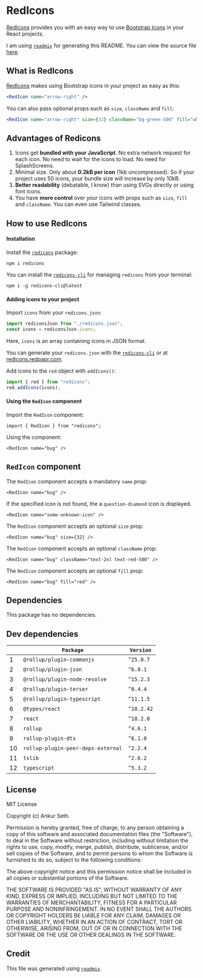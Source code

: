 
# RedIcons
[RedIcons](https://redicons.redpapr.com/) provides you with an easy way to use
[Bootstrap Icons](https://icons.getbootstrap.com/) in your React projects.

I am using [`readmix`](https://github.com/iaseth/readmix) for generating this README.
You can view the source file [here](https://github.com/iaseth/redicons/blob/master/README.md.rx).



## What is RedIcons
[RedIcons](https://github.com/iaseth/redicons/) makes using Bootstrap icons in your project as easy as this:
```jsx
<RedIcon name="arrow-right" />
```

You can also pass optional props such as `size`, `className` and `fill`:
```jsx
<RedIcon name="arrow-right" size={32} className="bg-green-500" fill="white" />
```



## Advantages of Redicons
1. Icons get **bundled with your JavaScript**. No extra network request for each icon. No need to wait for the icons to load. No need for SplashScreens.
2. Minimal size. Only about **0.2kB per icon** (1kb uncompressed). So if your project uses 50 icons, your bundle size will increase by only 10kB.
3. **Better readability** (debatable, I know) than using SVGs directly or using font icons.
4. You have **more control** over your icons with props such as `size`, `fill` and `className`. You can even use Tailwind classes.



## How to use RedIcons

#### Installation
Install the [`redicons`](https://www.npmjs.com/package/redicons) package:
```
npm i redicons
```
You can install the [`redicons-cli`](https://www.npmjs.com/package/redicons-cli) for managing `redicons` from your terminal:
```
npm i -g redicons-cli@latest
```

#### Adding icons to your project
Import `icons` from your `redicons.json`:
```jsx
import rediconsJson from "./redicons.json";
const icons = rediconsJson.icons;
```

Here, `icons` is an array containing icons in JSON format.

You can generate your `redicons.json` with the [`redicons-cli`](https://www.npmjs.com/package/redicons-cli)
or at [redicons.redpapr.com](https://redicons.redpapr.com/).

Add icons to the `red` object with `addIcons()`:
```jsx
import { red } from "redicons";
red.addIcons(icons);
```

#### Using the `RedIcon` component
Import the `RedIcon` component:
```
import { RedIcon } from "redicons";
```
Using the component:
```
<RedIcon name="bug" />
```



## `RedIcon` component
The `RedIcon` component accepts a mandatory `name` prop:
```
<RedIcon name="bug" />
```

If the specified icon is not found, the a `question-diamond` icon is displayed.
```
<RedIcon name="some-unknown-icon" />
```

The `RedIcon` component accepts an optional `size` prop:
```
<RedIcon name="bug" size={32} />
```

The `RedIcon` component accepts an optional `className` prop:
```
<RedIcon name="bug" className="text-2xl text-red-500" />
```

The `RedIcon` component accepts an optional `fill` prop:
```
<RedIcon name="bug" fill="red" />
```



## Dependencies
This package has no dependencies.


## Dev dependencies
|     | `Package`                          | `Version`   |
| --- | ---------------------------------- | ----------- |
| 1   | `@rollup/plugin-commonjs`          | `^25.0.7`   |
| 2   | `@rollup/plugin-json`              | `^6.0.1`    |
| 3   | `@rollup/plugin-node-resolve`      | `^15.2.3`   |
| 4   | `@rollup/plugin-terser`            | `^0.4.4`    |
| 5   | `@rollup/plugin-typescript`        | `^11.1.5`   |
| 6   | `@types/react`                     | `^18.2.42`  |
| 7   | `react`                            | `^18.2.0`   |
| 8   | `rollup`                           | `^4.6.1`    |
| 9   | `rollup-plugin-dts`                | `^6.1.0`    |
| 10  | `rollup-plugin-peer-deps-external` | `^2.2.4`    |
| 11  | `tslib`                            | `^2.6.2`    |
| 12  | `typescript`                       | `^5.3.2`    |



## License
MIT License

Copyright (c) Ankur Seth.

Permission is hereby granted, free of charge, to any person obtaining a copy
of this software and associated documentation files (the "Software"), to deal
in the Software without restriction, including without limitation the rights
to use, copy, modify, merge, publish, distribute, sublicense, and/or sell
copies of the Software, and to permit persons to whom the Software is
furnished to do so, subject to the following conditions:

The above copyright notice and this permission notice shall be included in all
copies or substantial portions of the Software.

THE SOFTWARE IS PROVIDED "AS IS", WITHOUT WARRANTY OF ANY KIND, EXPRESS OR
IMPLIED, INCLUDING BUT NOT LIMITED TO THE WARRANTIES OF MERCHANTABILITY,
FITNESS FOR A PARTICULAR PURPOSE AND NONINFRINGEMENT. IN NO EVENT SHALL THE
AUTHORS OR COPYRIGHT HOLDERS BE LIABLE FOR ANY CLAIM, DAMAGES OR OTHER
LIABILITY, WHETHER IN AN ACTION OF CONTRACT, TORT OR OTHERWISE, ARISING FROM,
OUT OF OR IN CONNECTION WITH THE SOFTWARE OR THE USE OR OTHER DEALINGS IN THE
SOFTWARE.


## Credit

This file was generated using [`readmix`](https://github.com/iaseth/readmix).

